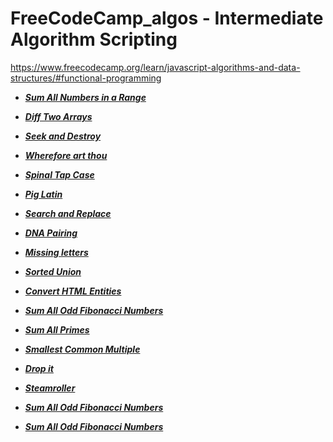 # FreeCodeCamp_algos - Intermediate Algorithm Scripting
https://www.freecodecamp.org/learn/javascript-algorithms-and-data-structures/#functional-programming

* ***[Sum All Numbers in a Range](https://github.com/niktechnopro/FreeCodeCamp_algos/blob/main/sumAllNumbersInRange.js)***
* ***[Diff Two Arrays](https://github.com/niktechnopro/FreeCodeCamp_algos/blob/main/diff_2_arrays.js)***
* ***[Seek and Destroy](https://github.com/niktechnopro/FreeCodeCamp_algos/blob/main/seekAndDestroy.js)***
* ***[Wherefore art thou](https://github.com/niktechnopro/FreeCodeCamp_algos/blob/main/whereforeArtThou.js)***
* ***[Spinal Tap Case](https://github.com/niktechnopro/FreeCodeCamp_algos/blob/main/spinalCase.js)***
* ***[Pig Latin](https://github.com/niktechnopro/FreeCodeCamp_algos/blob/main/pigLatin.js)***
* ***[Search and Replace](https://github.com/niktechnopro/FreeCodeCamp_algos/blob/main/searchAndReplace.js)***
* ***[DNA Pairing](https://github.com/niktechnopro/FreeCodeCamp_algos/blob/main/DNA_pairing.js)***
* ***[Missing letters](https://github.com/niktechnopro/FreeCodeCamp_algos/blob/main/missing_letters.js)***
* ***[Sorted Union](https://github.com/niktechnopro/FreeCodeCamp_algos/blob/main/sortedUnion.js)***
* ***[Convert HTML Entities](https://github.com/niktechnopro/FreeCodeCamp_algos/blob/main/convertHTMLEntities.js)***
* ***[Sum All Odd Fibonacci Numbers](https://github.com/niktechnopro/FreeCodeCamp_algos/blob/main/sumAllOddFibonacciNumbers.js)***
* ***[Sum All Primes](https://github.com/niktechnopro/FreeCodeCamp_algos/blob/main/sumAllPrimes.js)***
* ***[Smallest Common Multiple](https://github.com/niktechnopro/FreeCodeCamp_algos/blob/main/smallestCommonMultiple.js)***
* ***[Drop it](https://github.com/niktechnopro/FreeCodeCamp_algos/blob/main/dropIt.js)***
* ***[Steamroller](https://github.com/niktechnopro/FreeCodeCamp_algos/blob/main/streamRoller.js)***

* ***[Sum All Odd Fibonacci Numbers](https://github.com/niktechnopro/FreeCodeCamp_algos/blob/main/sumAllOddFibonacciNumbers.js)***

* ***[Sum All Odd Fibonacci Numbers](https://github.com/niktechnopro/FreeCodeCamp_algos/blob/main/sumAllOddFibonacciNumbers.js)***

